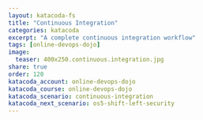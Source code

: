 ```yaml
---
layout: katacoda-fs
title: "Continuous Integration"
categories: katacoda
excerpt: "A complete continuous integration workflow"
tags: [online-devops-dojo]
image:
  teaser: 400x250.continuous.integration.jpg
share: true
order: 120
katacoda_account: online-devops-dojo
katacoda_course: online-devops-dojo
katacoda_scenario: continuous-integration
katacoda_next_scenario: os5-shift-left-security
---
```


<script src="//katacoda.com/embed.js"></script>
<div id="katacoda-scenario-1"
    data-katacoda-id="{{ page.katacoda_account }}/courses/{{ page.katacoda_course }}/{{ page.katacoda_scenario }}"
    data-katacoda-ctatext="Continue Online DevOps Dojo"
    data-katacoda-ctaurl="{{ site.url }}/katacoda/{{ page.katacoda_next_scenario }}"
    data-katacoda-color="004d7f"
    data-katacoda-font="GTWalsheimProRegular"
    data-katacoda-fontheader="GTWalsheimProBold"
    style="height: calc(100vh); width: (100% - 68px); padding-top: 55px;"></div>
<br>

